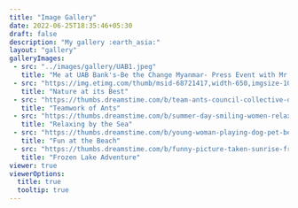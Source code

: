 ```yaml
---
title: "Image Gallery"
date: 2022-06-25T18:35:46+05:30
draft: false
description: "My gallery :earth_asia:"
layout: "gallery"
galleryImages:
 - src: "../images/gallery/UAB1.jpeg"
   title: "Me at UAB Bank's-Be the Change Myanmar- Press Event with Mr. Christopher Loh (CEO of UAB) and Ms. Swe Zin Htike."
 - src: "https://img.etimg.com/thumb/msid-68721417,width-650,imgsize-1016106,,resizemode-4,quality-100/nature1_gettyimages.jpg"
   title: "Nature at its Best"
 - src: "https://thumbs.dreamstime.com/b/team-ants-council-collective-decision-work-17037482.jpg"
   title: "Teamwork of Ants"
 - src: "https://thumbs.dreamstime.com/b/summer-day-smiling-women-relax-wearing-red-dress-fashion-standing-wooden-bridge-over-sea-blue-sky-background-summer-107411998.jpg"
   title: "Relaxing by the Sea"
 - src: "https://thumbs.dreamstime.com/b/young-woman-playing-dog-pet-beach-sunrise-sunset-girl-dog-having-fun-seasid-seaside-cute-neglected-stay-66480218.jpg"
   title: "Fun at the Beach"
 - src: "https://thumbs.dreamstime.com/b/funny-picture-taken-sunrise-frozen-lake-perspective-rider-retro-bicycle-sunrise-personal-211066044.jpg"
   title: "Frozen Lake Adventure"
viewer: true
viewerOptions:
  title: true
  tooltip: true
---
```

